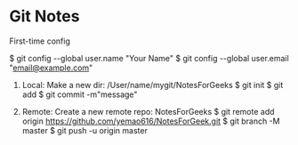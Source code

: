 # Git Notes

First-time config

$ git config --global user.name "Your Name"
$ git config --global user.email "email@example.com"


1. Local: Make a new dir:  /User/name/mygit/NotesForGeeks
   $ git init
   $ git add
   $ git commit -m"message"

2. Remote: Create a new remote repo: NotesForGeeks
	$ git remote add origin https://github.com/yemao616/NotesForGeek.git
	$ git branch -M master
	$ git push -u origin master